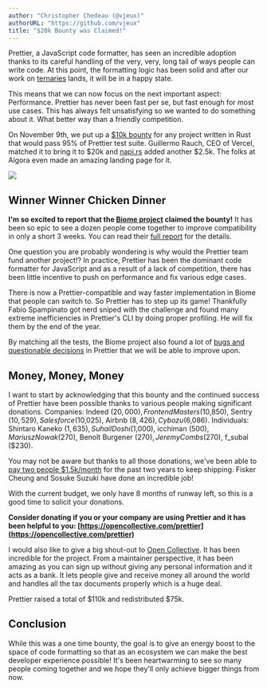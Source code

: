 ```yaml
---
author: "Christopher Chedeau (@vjeux)"
authorURL: "https://github.com/vjeux"
title: "$20k Bounty was Claimed!"
---
```


Prettier, a JavaScript code formatter, has seen an incredible adoption thanks to its careful handling of the very, very, long tail of ways people can write code. At this point, the formatting logic has been solid and after our work on [ternaries](https://prettier.io/blog/2023/11/13/curious-ternaries) lands, it will be in a happy state.

This means that we can now focus on the next important aspect: Performance. Prettier has never been fast per se, but fast enough for most use cases. This has always felt unsatisfying so we wanted to do something about it. What better way than a friendly competition.

On November 9th, we put up a [$10k bounty](https://twitter.com/Vjeux/status/1722733472522142022) for any project written in Rust that would pass 95% of Prettier test suite. Guillermo Rauch, CEO of Vercel, matched it to bring it to $20k and [napi.rs](https://napi.rs) added another $2.5k. The folks at Algora even made an amazing landing page for it.

[![](https://console.algora.io/prettier/og.png)](https://console.algora.io/challenges/prettier)

<!-- truncate -->

## Winner Winner Chicken Dinner

**I'm so excited to report that the [Biome project](https://biomejs.dev/) claimed the bounty!** It has been so epic to see a dozen people come together to improve compatibility in only a short 3 weeks. You can read their [full report](https://biomejs.dev/blog/biome-wins-prettier-challenge) for the details.

One question you are probably wondering is why would the Prettier team fund another project!? In practice, Prettier has been the dominant code formatter for JavaScript and as a result of a lack of competition, there has been little incentive to push on performance and fix various edge cases.

There is now a Prettier-compatible and way faster implementation in Biome that people can switch to. So Prettier has to step up its game! Thankfully Fabio Spampinato got nerd sniped with the challenge and found many extreme inefficiencies in Prettier's CLI by doing proper profiling. He will fix them by the end of the year.

By matching all the tests, the Biome project also found a lot of [bugs and questionable decisions](https://github.com/biomejs/biome/issues/739) in Prettier that we will be able to improve upon.

## Money, Money, Money

I want to start by acknowledging that this bounty and the continued success of Prettier have been possible thanks to various people making significant donations. Companies: Indeed ($20,000), Frontend Masters ($10,850), Sentry ($10,529), Salesforce ($10,025), Airbnb ($8,426), Cybozu ($6,086). Individuals: Shintaro Kaneko ($1,635), Suhail Doshi ($1,000), icchiman ($500), Mariusz Nowak ($270), Benoît Burgener ($270), Jeremy Combs ($270), f_subal ($230).

You may not be aware but thanks to all those donations, we've been able to [pay two people $1.5k/month](https://prettier.io/blog/2022/01/06/prettier-begins-paying-maintainers) for the past two years to keep shipping. Fisker Cheung and Sosuke Suzuki have done an incredible job!

With the current budget, we only have 8 months of runway left, so this is a good time to solicit your donations.

**Consider donating if you or your company are using Prettier and it has been helpful to you: [https://opencollective.com/prettier](https://opencollective.com/prettier)**

I would also like to give a big shout-out to [Open Collective](https://opencollective.com/prettier). It has been incredible for the project. From a maintainer perspective, it has been amazing as you can sign up without giving any personal information and it acts as a bank. It lets people give and receive money all around the world and handles all the tax documents properly which is a huge deal.

Prettier raised a total of $110k and redistributed $75k.

## Conclusion

While this was a one time bounty, the goal is to give an energy boost to the space of code formatting so that as an ecosystem we can make the best developer experience possible! It's been heartwarming to see so many people coming together and we hope they'll only achieve bigger things from now.
